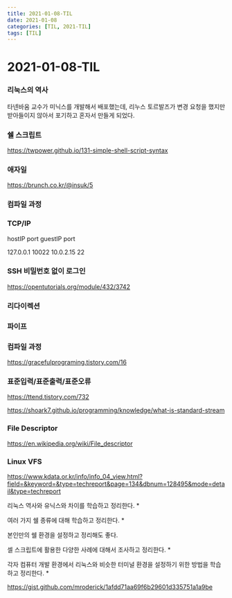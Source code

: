 ```yaml
---
title: 2021-01-08-TIL
date: 2021-01-08
categories: [TIL, 2021-TIL]
tags: [TIL]
---
```


# 2021-01-08-TIL

### 리눅스의 역사

타넨바움 교수가 미닉스를 개발해서 배포했는데, 리누스 토르발즈가 변경 요청을 했지만 받아들이지 않아서 포기하고 혼자서 만들게 되었다.



### 쉘 스크립트

https://twpower.github.io/131-simple-shell-script-syntax

### 애자일

https://brunch.co.kr/@insuk/5

### 컴파일 과정



### TCP/IP

hostIP port guestIP port

127.0.0.1 10022 10.0.2.15 22

### SSH 비밀번호 없이 로그인

https://opentutorials.org/module/432/3742

### 리다이렉션

### 파이프

### 컴파일 과정

https://gracefulprograming.tistory.com/16

### 표준입력/표준출력/표준오류

https://ttend.tistory.com/732

https://shoark7.github.io/programming/knowledge/what-is-standard-stream

### File Descriptor

https://en.wikipedia.org/wiki/File_descriptor

### Linux VFS

https://www.kdata.or.kr/info/info_04_view.html?field=&keyword=&type=techreport&page=134&dbnum=128495&mode=detail&type=techreport



리눅스 역사와 유닉스와 차이를 학습하고 정리한다. *

여러 가지 쉘 종류에 대해 학습하고 정리한다. *

본인만의 쉘 환경을 설정하고 정리해도 좋다.

셀 스크립트에 활용한 다양한 사례에 대해서 조사하고 정리한다. *

각자 컴퓨터 개발 환경에서 리눅스와 비슷한 터미널 환경을 설정하기 위한 방법을 학습하고 정리한다. *

https://gist.github.com/mroderick/1afdd71aa69f6b29601d335751a1a9be